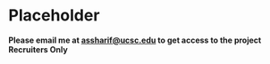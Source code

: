 # Placeholder
**Please email me at assharif@ucsc.edu to get access to the project**
**Recruiters Only**
